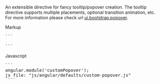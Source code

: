 <div class="component-code-content">
<p>An extensible directive for fancy tooltip/popover creation. The tooltip directive supports multiple placements, optional transition animation, etc. For more information please check url <a href="https://angular-ui.github.io/bootstrap/#!#tooltip" target="_blank">ui.bootstrap.popover</a>.</p>

<div class="tab">Markup</div>
<pre>
```
<custom-popover
    template="We selected the branch closest to your current location."></custom-popover>
```
</pre>

<div class="tab">Javascript</div>
<pre>
```
angular.module('customPopover');
js file: "js/angular/defaults/custom-popover.js"
 ```
</pre>
</div>

